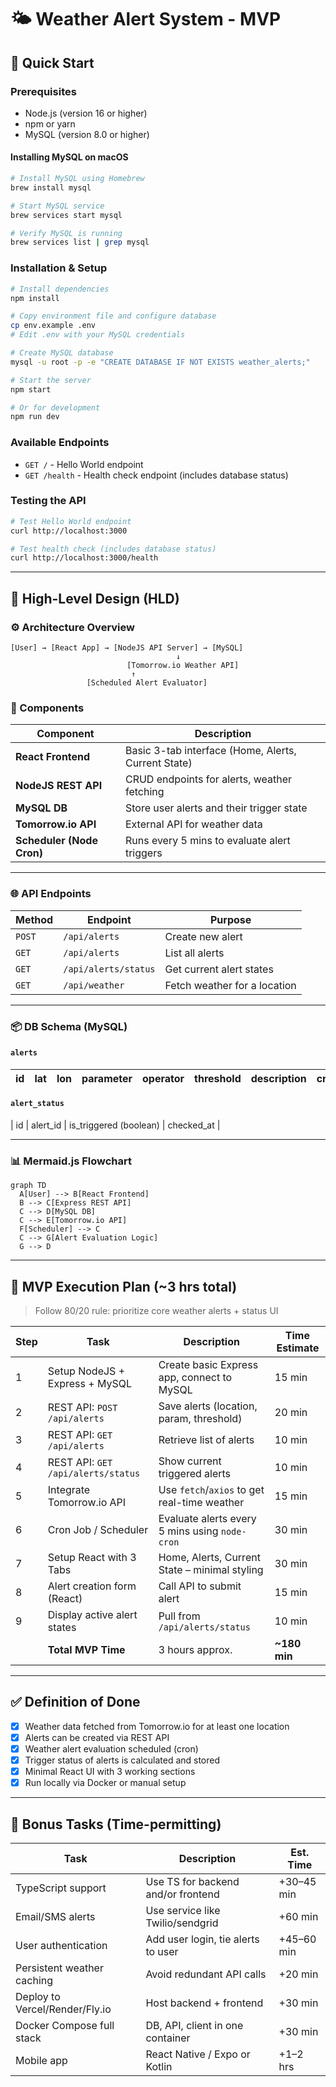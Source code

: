 # 🌤️ Weather Alert System - MVP

## 🚀 Quick Start

### Prerequisites
- Node.js (version 16 or higher)
- npm or yarn
- MySQL (version 8.0 or higher)

#### Installing MySQL on macOS
```bash
# Install MySQL using Homebrew
brew install mysql

# Start MySQL service
brew services start mysql

# Verify MySQL is running
brew services list | grep mysql
```

### Installation & Setup
```bash
# Install dependencies
npm install

# Copy environment file and configure database
cp env.example .env
# Edit .env with your MySQL credentials

# Create MySQL database
mysql -u root -p -e "CREATE DATABASE IF NOT EXISTS weather_alerts;"

# Start the server
npm start

# Or for development
npm run dev
```

### Available Endpoints
- `GET /` - Hello World endpoint
- `GET /health` - Health check endpoint (includes database status)

### Testing the API
```bash
# Test Hello World endpoint
curl http://localhost:3000

# Test health check (includes database status)
curl http://localhost:3000/health
```

---

## 🧠 High-Level Design (HLD)

### ⚙️ Architecture Overview

```
[User] → [React App] → [NodeJS API Server] → [MySQL]
                                     ↓
                          [Tomorrow.io Weather API]
                           ↑
                 [Scheduled Alert Evaluator]
```

### 🧩 Components

| Component              | Description |
|------------------------|-------------|
| **React Frontend**     | Basic 3-tab interface (Home, Alerts, Current State) |
| **NodeJS REST API**    | CRUD endpoints for alerts, weather fetching |
| **MySQL DB**           | Store user alerts and their trigger state |
| **Tomorrow.io API**    | External API for weather data |
| **Scheduler (Node Cron)** | Runs every 5 mins to evaluate alert triggers |

---

### 🌐 API Endpoints

| Method | Endpoint             | Purpose |
|--------|----------------------|---------|
| `POST`| `/api/alerts`         | Create new alert |
| `GET` | `/api/alerts`         | List all alerts |
| `GET` | `/api/alerts/status`  | Get current alert states |
| `GET` | `/api/weather`        | Fetch weather for a location |

---

### 📦 DB Schema (MySQL)

#### `alerts`
| id | lat | lon | parameter | operator | threshold | description | created_at |
|----|-----|-----|-----------|----------|-----------|-------------|------------|

#### `alert_status`
| id | alert_id | is_triggered (boolean) | checked_at |

---

### 📊 Mermaid.js Flowchart

```mermaid
graph TD
  A[User] --> B[React Frontend]
  B --> C[Express REST API]
  C --> D[MySQL DB]
  C --> E[Tomorrow.io API]
  F[Scheduler] --> C
  C --> G[Alert Evaluation Logic]
  G --> D
```

---

## 🚀 MVP Execution Plan (~3 hrs total)

> Follow 80/20 rule: prioritize core weather alerts + status UI

| Step | Task | Description | Time Estimate |
|------|------|-------------|----------------|
| 1    | Setup NodeJS + Express + MySQL | Create basic Express app, connect to MySQL | 15 min |
| 2    | REST API: `POST /api/alerts` | Save alerts (location, param, threshold) | 20 min |
| 3    | REST API: `GET /api/alerts` | Retrieve list of alerts | 10 min |
| 4    | REST API: `GET /api/alerts/status` | Show current triggered alerts | 10 min |
| 5    | Integrate Tomorrow.io API | Use `fetch`/`axios` to get real-time weather | 15 min |
| 6    | Cron Job / Scheduler | Evaluate alerts every 5 mins using `node-cron` | 30 min |
| 7    | Setup React with 3 Tabs | Home, Alerts, Current State – minimal styling | 30 min |
| 8    | Alert creation form (React) | Call API to submit alert | 15 min |
| 9    | Display active alert states | Pull from `/api/alerts/status` | 10 min |
|      | **Total MVP Time**         | 3 hours approx. | **~180 min** |

---

## ✅ Definition of Done

- [x] Weather data fetched from Tomorrow.io for at least one location
- [x] Alerts can be created via REST API
- [x] Weather alert evaluation scheduled (cron)
- [x] Trigger status of alerts is calculated and stored
- [x] Minimal React UI with 3 working sections
- [x] Run locally via Docker or manual setup

---

## 🧪 Bonus Tasks (Time-permitting)

| Task | Description | Est. Time |
|------|-------------|-----------|
| TypeScript support | Use TS for backend and/or frontend | +30–45 min |
| Email/SMS alerts | Use service like Twilio/sendgrid | +60 min |
| User authentication | Add user login, tie alerts to user | +45–60 min |
| Persistent weather caching | Avoid redundant API calls | +20 min |
| Deploy to Vercel/Render/Fly.io | Host backend + frontend | +30 min |
| Docker Compose full stack | DB, API, client in one container | +30 min |
| Mobile app | React Native / Expo or Kotlin | +1–2 hrs |
